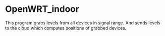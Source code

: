 # OpenWRT_indoor
This program grabs levels from all devices in signal range. And sends levels to the cloud which computes positions of grabbed devices.
